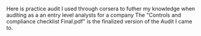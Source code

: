 Here is practice audit I used through corsera to futher my knowledge when auditing as a an entry level analysts for a company
The "Controls and compliance checklist Final.pdf" is the finalized version of the Audit I came to. 
